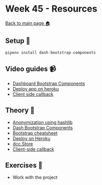 # Week 45 - Resources

[Back to main page :house:](https://github.com/kokchun/Databehandling-21)

## Setup :wrench:
```py
pipenv install dash-bootstrap-components
```

## Video guides :video_camera:

- [Dashboard Bootstrap Components](https://www.youtube.com/watch?v=0mfIK8zxUds)
- [Deploy app on heroku](https://www.youtube.com/watch?v=b-M2KQ6_bM4)
- [Client side callback](https://www.youtube.com/watch?v=wHUzUHTPfo0)

## Theory :book:

- [Anonymization using hashlib](https://towardsdatascience.com/anonymise-sensitive-data-in-a-pandas-dataframe-column-with-hashlib-8e7ef397d91f)
- [Dash Bootstrap Components](https://dash-bootstrap-components.opensource.faculty.ai/docs/)
- [Bootstrap cheatsheet](https://hackerthemes.com/bootstrap-cheatsheet/)
- [Deploy on Heroku](https://dash.plotly.com/deployment)
- [dcc.Store](https://dash.plotly.com/sharing-data-between-callbacks)
- [Client-side callback](https://dash.plotly.com/clientside-callbacks)


## Exercises :running:

- Work with the project